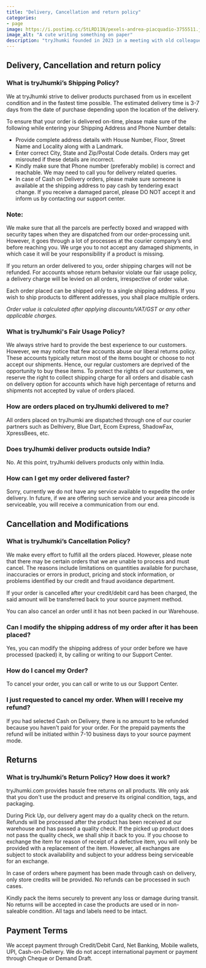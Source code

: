 ```yaml
---
title: "Delivery, Cancellation and return policy"
categories:
- page
image: https://i.postimg.cc/5tLRD11N/pexels-andrea-piacquadio-3755511.jpg
image_alt: "A cute writing something on paper"
description: "tryJhumki founded in 2023 in a meeting with old colleague with a deep sense of excitement about the possibilities in the world of earrings and making ladies beautiful feel proud"
---
```


## Delivery, Cancellation and return policy

### What is tryJhumki’s Shipping Policy?

We at tryJhumki strive to deliver products purchased from us in excellent condition and in the fastest time possible. The estimated delivery time is 3-7 days from the date of purchase depending upon the location of the delivery. 

To ensure that your order is delivered on-time, please make sure of the following while entering your Shipping Address and Phone Number details:

* Provide complete address details with House Number, Floor, Street Name and Locality along with a Landmark.
* Enter correct City, State and Zip/Postal Code details. Orders may get misrouted if these details are incorrect.
* Kindly make sure that Phone number (preferably mobile) is correct and reachable. We may need to call you for delivery related queries.
* In case of Cash on Delivery orders, please make sure someone is available at the shipping address to pay cash by tendering exact change. If you receive a damaged parcel, please DO NOT accept it and inform us by contacting our support center.

### Note:
We make sure that all the parcels are perfectly boxed and wrapped with security tapes when they are dispatched from our order-processing unit. However, it goes through a lot of processes at the courier company’s end before reaching you. We urge you to not accept any damaged shipments, in which case it will be your responsibility if a product is missing. 

If you return an order delivered to you, order shipping charges will not be refunded. For accounts whose return behavior violate our fair usage policy, a delivery charge will be levied on all orders, irrespective of order value.

Each order placed can be shipped only to a single shipping address. If you wish to ship products to different addresses, you shall place multiple orders.

_*Order value is calculated after applying discounts/VAT/GST or any other applicable charges.*_

### What is tryJhumki's Fair Usage Policy?
We always strive hard to provide the best experience to our customers. However, we may notice that few accounts abuse our liberal returns policy. These accounts typically return most of the items bought or choose to not accept our shipments. Hence, our regular customers are deprived of the opportunity to buy these items. To protect the rights of our customers, we reserve the right to collect shipping charge for all orders and disable cash on delivery option for accounts which have high percentage of returns and shipments not accepted by value of orders placed.

### How are orders placed on tryJhumki delivered to me?
All orders placed on tryJhumki are dispatched through one of our courier partners such as Delhivery, Blue Dart, Ecom Express, ShadowFax, XpressBees, etc.

### Does tryJhumki deliver products outside India?
No. At this point, tryJhumki delivers products only within India.

### How can I get my order delivered faster?
Sorry, currently we do not have any service available to expedite the order delivery. In future, if we are offering such service and your area pincode is serviceable, you will receive a communication from our end.

## Cancellation and Modifications
### What is tryJhumki’s Cancellation Policy?
We make every effort to fulfill all the orders placed. However, please note that there may be certain orders that we are unable to process and must cancel. The reasons include limitations on quantities available for purchase, inaccuracies or errors in product, pricing and stock information, or problems identified by our credit and fraud avoidance department.

If your order is cancelled after your credit/debit card has been charged, the said amount will be transferred back to your source payment method.

You can also cancel an order until it has not been packed in our Warehouse. 

### Can I modify the shipping address of my order after it has been placed?
Yes, you can modify the shipping address of your order before we have processed (packed) it, by calling or writing to our Support Center.

### How do I cancel my Order?
To cancel your order, you can call or write to us our Support Center.

### I just requested to cancel my order. When will I receive my refund?
If you had selected Cash on Delivery, there is no amount to be refunded because you haven't paid for your order. For the prepaid payments the refund will be initiated within 7-10 business days to your source payment mode.

## Returns
### What is tryJhumki’s Return Policy? How does it work?
tryJhumki.com provides hassle free returns on all products. We only ask that you don't use the product and preserve its original condition, tags, and packaging.

During Pick Up, our delivery agent may do a quality check on the return. Refunds will be processed after the product has been received at our warehouse and has passed a quality check. If the picked up product does not pass the quality check, we shall ship it back to you. If you choose to exchange the item for reason of receipt of a defective item, you will only be provided with a replacement of the item. However, all exchanges are subject to stock availability and subject to your address being serviceable for an exchange.

In case of orders where payment has been made through cash on delivery, only store credits will be provided. No refunds can be processed in such cases.

Kindly pack the items securely to prevent any loss or damage during transit. No returns will be accepted in case the products are used or in non-saleable condition. All tags and labels need to be intact.

## Payment Terms 
We accept payment through Credit/Debit Card, Net Banking, Mobile wallets, UPI, Cash-on-Delivery. We do not accept international payment or payment through Cheque or Demand Draft.